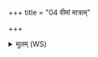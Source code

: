 +++
title = "04 वीमां मात्राम्"

+++
<details><summary>मूलम् (WS)</summary>

वीमां मात्रां मिमीमहे यथा परं न मासातै ।  
शते शरत्सु नो पुरा ॥ ४ ॥
</details>